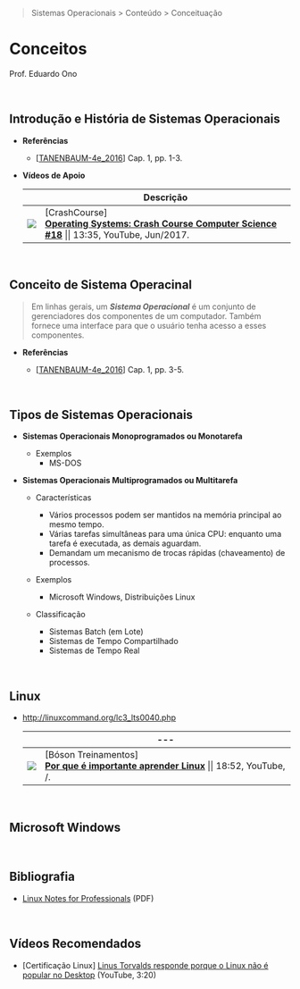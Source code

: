 > Sistemas Operacionais > Conteúdo > Conceituação

# Conceitos

Prof. Eduardo Ono

<br>

## Introdução e História de Sistemas Operacionais

* **Referências**
  * [[TANENBAUM-4e_2016]] Cap. 1, pp. 1-3.

* **Vídeos de Apoio**

  || Descrição |
  | :-: | --- |
  | [![](https://img.youtube.com/vi/26QPDBe-NB8/default.jpg)](https://www.youtube.com/watch?v=26QPDBe-NB8) | [CrashCourse] <br> [**Operating Systems: Crash Course Computer Science #18**](https://www.youtube.com/watch?v=26QPDBe-NB8) \|\| 13:35, YouTube, Jun/2017.

<br>

## Conceito de Sistema Operacinal

> Em linhas gerais, um ___Sistema Operacional___ é um conjunto de gerenciadores dos componentes de um computador. Também fornece uma interface para que o usuário tenha acesso a esses componentes.

* __Referências__

  * [[TANENBAUM-4e_2016]] Cap. 1, pp. 3-5.

<br>

## Tipos de Sistemas Operacionais

* __Sistemas Operacionais Monoprogramados ou Monotarefa__

  * Exemplos
    * MS-DOS

* __Sistemas Operacionais Multiprogramados ou Multitarefa__

   * Características
     * Vários processos podem ser mantidos na memória principal ao mesmo tempo.
     * Várias tarefas simultâneas para uma única CPU: enquanto uma tarefa é executada, as demais aguardam.
     * Demandam um mecanismo de trocas rápidas (chaveamento) de processos.

  * Exemplos
    * Microsoft Windows, Distribuições Linux

  * Classificação

    * Sistemas Batch (em Lote)
    * Sistemas de Tempo Compartilhado
    * Sistemas de Tempo Real

<br>

## Linux

* http://linuxcommand.org/lc3_lts0040.php

  || --- |
  | :-: | --- |
  | [![](https://img.youtube.com/vi/UsHiWIgxj2M/default.jpg)](https://www.youtube.com/watch?v=UsHiWIgxj2M) | [Bóson Treinamentos] <br> [**Por que é importante aprender Linux**](https://www.youtube.com/watch?v=UsHiWIgxj2M) \|\| 18:52, YouTube, /.

<br>

## Microsoft Windows

<br>

## Bibliografia

* [Linux Notes for Professionals](https://goalkicker.com/LinuxBook/) (PDF)

<br>

## Vídeos Recomendados

* [Certificação Linux] [Linus Torvalds responde porque o Linux não é popular no Desktop](https://www.youtube.com/watch?v=kQilgheRZAY) (YouTube, 3:20)

<br>

[TANENBAUM-4e_2016]: ../../referencias/README.md#TANENBAUM-4e_2016
